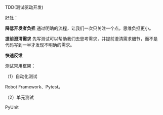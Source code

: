 TDD(测试驱动开发)

好处：

**降低开发者负担**
通过明确的流程，让我们一次只关注一个点，思维负担更小。

**提前澄清需求**
先写测试可以帮助我们去思考需求，并提前澄清需求细节，而不是代码写到一半才发现不明确的需求。

**快速反馈**

测试常用框架：

（1）自动化测试

Robot Framework、Pytest。

（2）单元测试

PyUnit

